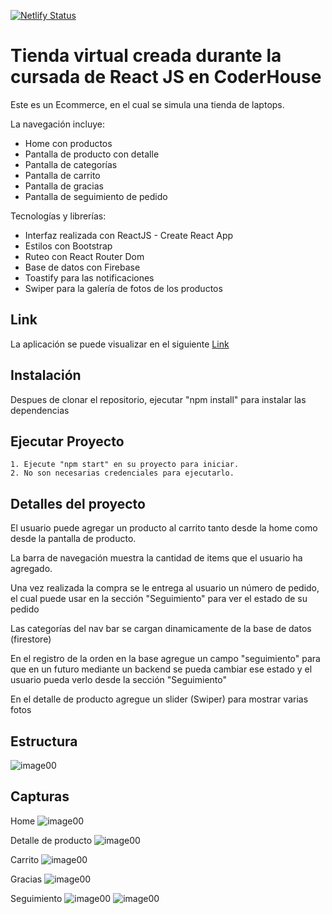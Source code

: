 [![Netlify Status](https://api.netlify.com/api/v1/badges/16e3ab32-0955-4c60-ba45-9cfca05564f0/deploy-status)](https://app.netlify.com/sites/tiendalaptops/deploys)

# Tienda virtual creada durante la cursada de React JS en CoderHouse

Este es un Ecommerce, en el cual se simula una tienda de laptops.

La navegación incluye: 
+ Home con productos
+ Pantalla de producto con detalle
+ Pantalla de categorías
+ Pantalla de carrito
+ Pantalla de gracias
+ Pantalla de seguimiento de pedido

Tecnologías y librerías:
+ Interfaz realizada con ReactJS - Create React App
+ Estilos con Bootstrap
+ Ruteo con React Router Dom
+ Base de datos con Firebase
+ Toastify para las notificaciones
+ Swiper para la galería de fotos de los productos

## Link

La aplicación se puede visualizar en el siguiente [Link](https://tiendalaptops.netlify.app/)

## Instalación

Despues de clonar el repositorio, ejecutar "npm install" para instalar las dependencias

## Ejecutar Proyecto

    1. Ejecute "npm start" en su proyecto para iniciar.
    2. No son necesarias credenciales para ejecutarlo.

## Detalles del proyecto

El usuario puede agregar un producto al carrito tanto desde la home como desde la pantalla de producto.

La barra de navegación muestra la cantidad de items que el usuario ha agregado.

Una vez realizada la compra se le entrega al usuario un número de pedido, el cual puede usar en la sección "Seguimiento" para ver el estado de su pedido

Las categorías del nav bar se cargan dinamicamente de la base de datos (firestore)

En el registro de la orden en la base agregue un campo "seguimiento" para que en un futuro mediante un backend se pueda cambiar ese estado y el usuario pueda verlo desde la sección "Seguimiento"

En el detalle de producto agregue un slider (Swiper) para mostrar varias fotos

## Estructura

![image00](http://alejomann.com/coder/img/estructura.jpg)

## Capturas

Home
![image00](http://alejomann.com/coder/img/home.png)

Detalle de producto
![image00](http://alejomann.com/coder/img/detalle.png)

Carrito
![image00](http://alejomann.com/coder/img/carrito.png)

Gracias
![image00](http://alejomann.com/coder/img/gracias.png)

Seguimiento
![image00](http://alejomann.com/coder/img/seguimiento1.png)
![image00](http://alejomann.com/coder/img/seguimiento2.png)
